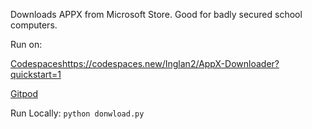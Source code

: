 Downloads APPX from Microsoft Store. Good for badly secured school computers.

Run on:

[Codespaces](https://codespaces.new/Inglan2/AppX-Downloader?quickstart=1)https://codespaces.new/Inglan2/AppX-Downloader?quickstart=1

[Gitpod](https://gitpod.io/?autostart=true#https://github.com/Inglan2/AppX-Downloader)

Run Locally: `python donwload.py`
